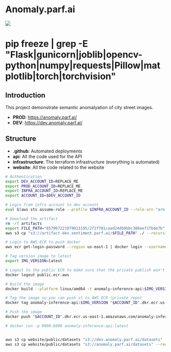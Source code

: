 # Anomaly.parf.ai

![](./anomaly-1.png)
# pip freeze | grep -E "Flask|gunicorn|joblib|opencv-python|numpy|requests|Pillow|matplotlib|torch|torchvision"  

## Introduction

This project demonstrate semantic anomalyation of city street images.

- **PROD**: https://anomaly.parf.ai/
- **DEV**: https://dev.anomaly.parf.ai/

## Structure

- **.github**: Automated deployments
- **api**: All the code used for the API
- **infrastructure**: The terraform infrastructure (everything is automated)
- **website**: All the code related to the website

```sh
# Authentication
export DEV_ACCOUNT_ID=REPLACE_ME
export PROD_ACCOUNT_ID=REPLACE_ME
export INFRA_ACCOUNT_ID=REPLACE_ME
export ACCOUNT_ID=$DEV_ACCOUNT_ID

# Login from infra account to dev account
eval $(aws sts assume-role --profile $INFRA_ACCOUNT_ID --role-arn "arn:aws:iam::"$ACCOUNT_ID":role/c" --role-session-name AWSCLI-Session | jq -r '.Credentials | "export AWS_ACCESS_KEY_ID=\(.AccessKeyId)\nexport AWS_SECRET_ACCESS_KEY=\(.SecretAccessKey)\nexport AWS_SESSION_TOKEN=\(.SessionToken)\n"')

# Download the artifact
rm -rf artifacts
export FILE_PATH="657967221979013195/2f2f781caad24db9bbc386eef1fbde7b"
aws s3 cp "s3://artifact-dev.sentiment.parf.ai/$FILE_PATH" ./ --recursive

# Login to AWS ECR to push docker
aws ecr get-login-password --region us-east-1 | docker login --username AWS --password-stdin "$ACCOUNT_ID".dkr.ecr.us-east-1.amazonaws.com/

# Tag version image to latest
export IMG_VERSION=latest

# Logout to the public ECR to make sure that the private publish won't fail
docker logout public.ecr.aws

# Build the image
docker build --platform linux/amd64 -t anomaly-inference-api:$IMG_VERSION .

# Tag the image so you can push it to AWS ECR (private repo)
docker tag anomaly-inference-api:$IMG_VERSION "$ACCOUNT_ID".dkr.ecr.us-east-1.amazonaws.com/anomaly-inference-api:latest

# Push the image
docker push "$ACCOUNT_ID".dkr.ecr.us-east-1.amazonaws.com/anomaly-inference-api:latest

# docker run -p 9000:8080 anomaly-inference-api:latest


aws s3 cp website/public/datasets "s3://dev.anomaly.parf.ai/datasets" --recursive
aws s3 cp website/public/datasets "s3://anomaly.parf.ai/datasets" --recursive
````

